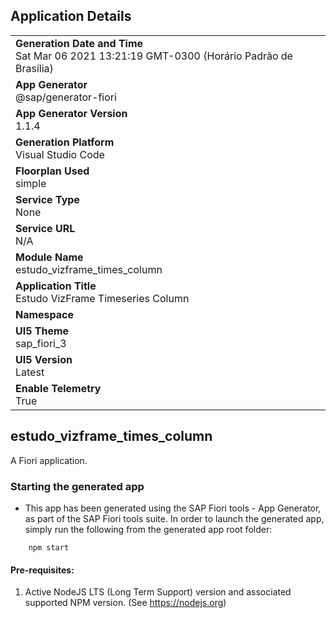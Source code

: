 ## Application Details
|               |
| ------------- |
|**Generation Date and Time**<br>Sat Mar 06 2021 13:21:19 GMT-0300 (Horário Padrão de Brasília)|
|**App Generator**<br>@sap/generator-fiori|
|**App Generator Version**<br>1.1.4|
|**Generation Platform**<br>Visual Studio Code|
|**Floorplan Used**<br>simple|
|**Service Type**<br>None|
|**Service URL**<br>N/A
|**Module Name**<br>estudo_vizframe_times_column|
|**Application Title**<br>Estudo VizFrame Timeseries Column|
|**Namespace**<br>|
|**UI5 Theme**<br>sap_fiori_3|
|**UI5 Version**<br>Latest|
|**Enable Telemetry**<br>True|

## estudo_vizframe_times_column

A Fiori application.

### Starting the generated app

-   This app has been generated using the SAP Fiori tools - App Generator, as part of the SAP Fiori tools suite.  In order to launch the generated app, simply run the following from the generated app root folder:

```
    npm start
```


#### Pre-requisites:

1. Active NodeJS LTS (Long Term Support) version and associated supported NPM version.  (See https://nodejs.org)


